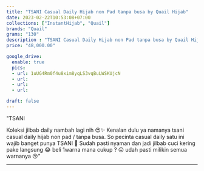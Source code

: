 ```yaml
---
title: "TSANI Casual Daily Hijab non Pad tanpa busa by Quail Hijab"
date: 2023-02-22T10:53:08+07:00
collections: ["InstantHijab", "Quail"]
brands: "Quail"
grams: "130"
description : "TSANI Casual Daily Hijab non Pad tanpa busa by Quail Hijab"
price: "48,000.00"

google_drive:
  enable: true
  pics:
  - url: 1uUG4Rm0f4u8xim8yqLS3vqBuLWSKUjcN
  - url: 
  - url: 
  - url: 

draft: false
---
```


"TSANI 

Koleksi jilbab daily nambah lagi nih 😍✨ Kenalan dulu ya namanya tsani casual daily hijab non pad / tanpa busa. So pecinta casual daily satu ini wajib banget punya TSANI 🥰 Sudah pasti nyaman dan jadi jilbab cuci kering pake langsung 😂 beli 1warna mana cukup ? 😛 udah pasti milikin semua warnanya 😚"

---     
 
